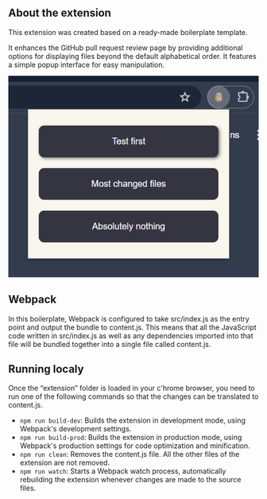 ## About the extension

This extension was created based on a ready-made boilerplate template.

It enhances the GitHub pull request review page by providing additional options for displaying files beyond the default alphabetical order. It features a simple popup interface for easy manipulation.


![Application Screenshot](https://github.com/MVAPereira/sortit/blob/main/sortit.png)


## Webpack

In this boilerplate, Webpack is configured to take src/index.js as the entry point and output the bundle to content.js. This means that all the JavaScript code written in src/index.js as well as any dependencies imported into that file will be bundled together into a single file called content.js.

## Running localy

Once the “extension” folder is loaded in your c'hrome browser, you need to run one of the following commands so that the changes can be translated to content.js.

- `npm run build-dev`: Builds the extension in development mode, using Webpack's development settings.
- `npm run build-prod`: Builds the extension in production mode, using Webpack's production settings for code optimization and minification.
- `npm run clean`: Removes the content.js file. All the other files of the extension are not removed.
- `npm run watch`: Starts a Webpack watch process, automatically rebuilding the extension whenever changes are made to the source files.



